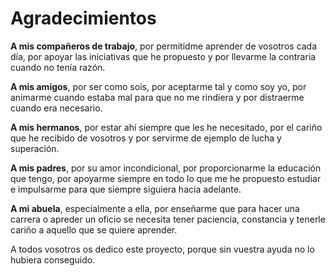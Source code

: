 # Agradecimientos

**A mis compañeros de trabajo**, por permitidme aprender de vosotros cada día, por apoyar las iniciativas que he propuesto y por llevarme la contraria cuando no tenía razón.

**A mis amigos**, por ser como sois, por aceptarme tal y como soy yo, por animarme cuando estaba mal para que no me rindiera y por distraerme cuando era necesario.

**A mis hermanos**, por estar ahí siempre que les he necesitado, por el cariño que he recibido de vosotros y por servirme de ejemplo de lucha y superación.

**A mis padres**, por su amor incondicional, por proporcionarme la educación que tengo, por apoyarme siempre en todo lo que me he propuesto estudiar e impulsarme para que siempre siguiera hacia adelante.

**A mi abuela**, especialmente a ella, por enseñarme que para hacer una carrera o apreder un oficio se necesita tener paciencia, constancia y tenerle cariño a aquello que se quiere aprender.

A todos vosotros os dedico este proyecto, porque sin vuestra ayuda no lo hubiera conseguido.
